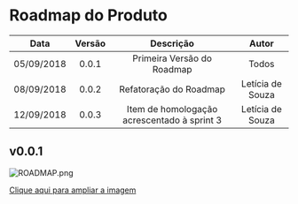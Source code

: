 # Roadmap do Produto

| Data | Versão | Descrição | Autor |
|:----:|:------:|:---------:|:-----:|
|05/09/2018|0.0.1|Primeira Versão do Roadmap|Todos|
|08/09/2018|0.0.2|Refatoração do Roadmap|Letícia de Souza|
|12/09/2018| 0.0.3| Item de homologação acrescentado à sprint 3| Letícia de Souza |

## v0.0.1

![ROADMAP.png](https://uploaddeimagens.com.br/images/001/608/851/original/Roadmap-12-09.png?1536762600)

[Clique aqui para ampliar a imagem](https://uploaddeimagens.com.br/images/001/608/851/original/Roadmap-12-09.png?1536762600)
